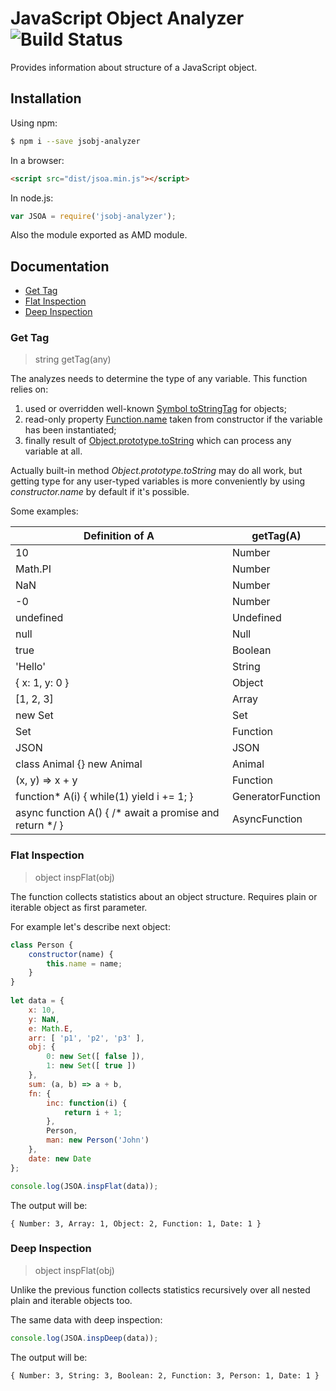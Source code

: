 # JavaScript Object Analyzer ![Build Status](https://travis-ci.org/cerberus-ab/jsobj-analyzer.svg?branch=master)
Provides information about structure of a JavaScript object.

## Installation
Using npm:
```bash
$ npm i --save jsobj-analyzer
```

In a browser:
```html
<script src="dist/jsoa.min.js"></script>
```

In node.js:
```javascript
var JSOA = require('jsobj-analyzer');
```

Also the module exported as AMD module.

## Documentation
* [Get Tag](#get-tag)
* [Flat Inspection](#flat-inspection)
* [Deep Inspection](#deep-inspection)

### Get Tag
> string getTag(any)

The analyzes needs to determine the type of any variable. This function relies on:
1. used or overridden well-known [Symbol toStringTag](https://developer.mozilla.org/en-US/docs/Web/JavaScript/Reference/Global_Objects/Symbol/toStringTag) for objects;
2. read-only property [Function.name](https://developer.mozilla.org/en-US/docs/Web/JavaScript/Reference/Global_Objects/Function/name) taken from constructor if the variable has been instantiated;
3. finally result of [Object.prototype.toString](https://www.ecma-international.org/ecma-262/8.0/index.html#sec-object.prototype.tostring) which can process any variable at all.

Actually built-in method *Object.prototype.toString* may do all work, but getting type for any user-typed variables is more conveniently by using *constructor.name* by default if it's possible.

Some examples:

Definition of A | getTag(A) 
--- | ---
10 | Number
Math.PI | Number
NaN | Number
-0 | Number
undefined | Undefined
null | Null
true | Boolean
'Hello' | String
{ x: 1, y: 0 } | Object
[1, 2, 3] | Array
new Set | Set
Set | Function
JSON | JSON
class Animal {} new Animal | Animal
(x, y) => x + y | Function
function* A(i) { while(1) yield i += 1; } | GeneratorFunction
async function A() { /* await a promise and return */ } | AsyncFunction

### Flat Inspection
> object inspFlat(obj)

The function collects statistics about an object structure. Requires plain or iterable object as first parameter.

For example let's describe next object:

```javascript
class Person {
    constructor(name) {
        this.name = name;
    }
}
    
let data = {
    x: 10,
    y: NaN,
    e: Math.E,
    arr: [ 'p1', 'p2', 'p3' ],
    obj: {
        0: new Set([ false ]),
        1: new Set([ true ])
    },
    sum: (a, b) => a + b,
    fn: {
        inc: function(i) {
            return i + 1;
        },
        Person,
        man: new Person('John')
    },
    date: new Date
};

console.log(JSOA.inspFlat(data));
```

The output will be:
```
{ Number: 3, Array: 1, Object: 2, Function: 1, Date: 1 }
```

### Deep Inspection
> object inspFlat(obj)

Unlike the previous function collects statistics recursively over all nested plain and iterable objects too. 

The same data with deep inspection:
```javascript
console.log(JSOA.inspDeep(data));
```

The output will be:
```
{ Number: 3, String: 3, Boolean: 2, Function: 3, Person: 1, Date: 1 }
```
